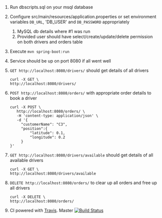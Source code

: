1. Run dbscripts.sql on your msql database
1. Configure src/main/resources/application.properties or set environment variables `DB_URL`, 'DB_USER' and `DB_PASSWORD` appropriately

   1. MySQL db details where #1 was run
   1. Provided user should have select/create/update/delete permission on both drivers and orders table
   
1. Execute `mvn spring-boot:run`
1. Service should be up on port 8080 if all went well
1. `GET http://localhost:8080/drivers/` should get details of all drivers
   
       curl -X GET \
       http://localhost:8080/drivers/
          
1. `POST http://localhost:8080/orders/` with appropriate order details to book a driver

       curl -X POST \
          http://localhost:8080/orders/ \
          -H 'content-type: application/json' \
          -d '{
            "customerName": "C3",
            "position":{
                "latitude": 0.1,
                "longitude": 0.2
            }
       }'

1. `GET http://localhost:8080/drivers/available` should get details of all available drivers
   
       curl -X GET \
       http://localhost:8080/drivers/available
          
1. `DELETE http://localhost:8080/orders/` to clear up all orders and free up all drivers

       curl -X DELETE \
       http://localhost:8080/orders/     
          
1. CI powered with [Travis](https://travis-ci.org/jugalthakkar/cabs-service). Master [![Build Status](https://travis-ci.org/jugalthakkar/cabs-service.svg?branch=master)](https://travis-ci.org/jugalthakkar/cabs-service)
    
